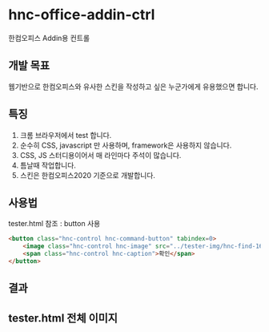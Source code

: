 # hnc-office-addin-ctrl
한컴오피스 Addin용 컨트롤

## 개발 목표
웹기반으로 한컴오피스와 유사한 스킨을 작성하고 싶은 누군가에게 유용했으면 합니다.

## 특징
1. 크롬 브라우저에서 test 합니다.
1. 순수히 CSS, javascript 만 사용하며, framework은 사용하지 않습니다. 
2. CSS, JS 스터디용이어서 매 라인마다 주석이 많습니다. 
3. 틈날때 작업합니다.
4. 스킨은 한컴오피스2020 기준으로 개발합니다.

## 사용법
tester.html 참조 : button 사용 
```html
<button class="hnc-control hnc-command-button" tabindex=0>
    <image class="hnc-control hnc-image" src="../tester-img/hnc-find-16.png"></image>
    <span class="hnc-control hnc-caption">확인</span>
</button>
```
## 결과

## tester.html 전체 이미지
